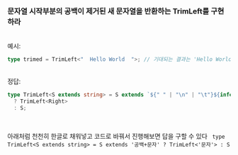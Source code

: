 ### 문자열 시작부분의 공백이 제거된 새 문자열을 반환하는 TrimLeft<T>를 구현하라

<br/>
예시:

```ts
type trimed = TrimLeft<"  Hello World  ">; // 기대되는 결과는 'Hello World  '입니다.
```

<br/>
정답:

```ts
type TrimLeft<S extends string> = S extends `${" " | "\n" | "\t"}${infer Right}`
  ? TrimLeft<Right>
  : S;
```

<br />

아래처럼 천천히 한글로 채워넣고 코드로 바꿔서 진행해보면 답을 구할 수 있다
` type TrimLeft<S extends string> = S extends '공백+문자' ? TrimLeft<'문자'> : S`
